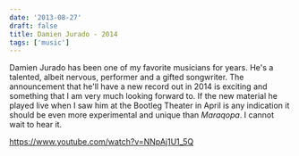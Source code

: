 ```yaml
---
date: '2013-08-27'
draft: false
title: Damien Jurado - 2014
tags: ['music']
---
```


Damien Jurado has been one of my favorite musicians for years. He's a talented, albeit nervous, performer and a gifted songwriter.<!-- excerpt --> The announcement that he'll have a new record out in 2014 is exciting and something that I am very much looking forward to. If the new material he played live when I saw him at the Bootleg Theater in April is any indication it should be even more experimental and unique than _Maraqopa_. I cannot wait to hear it.

<https://www.youtube.com/watch?v=NNpAj1U1_5Q>
